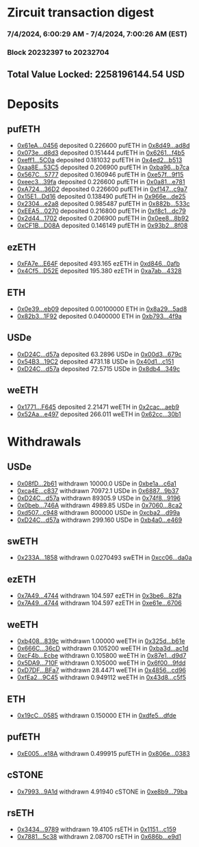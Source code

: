 # Zircuit transaction digest
### 7/4/2024, 6:00:29 AM - 7/4/2024, 7:00:26 AM (EST)
### Block 20232397 to 20232704

## Total Value Locked: 2258196144.54 USD

# Deposits
## pufETH
- [0x61eA...0456](https://etherscan.io/address/0x61eA876827f32FAe91100A12468018B1A2550456) deposited 0.226600 pufETH in [0x8d49...ad8d](https://etherscan.io/tx/0x61eA876827f32FAe91100A12468018B1A2550456)
- [0x073e...d8d3](https://etherscan.io/address/0x073e3488674edA5aE4f248178334ADfE57c0d8d3) deposited 0.151444 pufETH in [0x6261...f4b5](https://etherscan.io/tx/0x073e3488674edA5aE4f248178334ADfE57c0d8d3)
- [0xeff1...5C0a](https://etherscan.io/address/0xeff16acc9Bb8bab735e2050C6077da4EF4f95C0a) deposited 0.181032 pufETH in [0x4ed2...b513](https://etherscan.io/tx/0xeff16acc9Bb8bab735e2050C6077da4EF4f95C0a)
- [0xaa8E...53C5](https://etherscan.io/address/0xaa8E7FaC001f5f3EB145E5964EBf2F60735f53C5) deposited 0.206900 pufETH in [0xba96...b7ca](https://etherscan.io/tx/0xaa8E7FaC001f5f3EB145E5964EBf2F60735f53C5)
- [0x567C...5777](https://etherscan.io/address/0x567C8dB211C8929e8C632f781deF4baE1Bc45777) deposited 0.160946 pufETH in [0xe57f...9f15](https://etherscan.io/tx/0x567C8dB211C8929e8C632f781deF4baE1Bc45777)
- [0xeec3...39fa](https://etherscan.io/address/0xeec32Ec4Aa3b3c15b0B53c6C797365FE807a39fa) deposited 0.226600 pufETH in [0x0a81...e781](https://etherscan.io/tx/0xeec32Ec4Aa3b3c15b0B53c6C797365FE807a39fa)
- [0xA724...36D2](https://etherscan.io/address/0xA7240473a60B4cf27D1750Ec4B4b00eBd74636D2) deposited 0.226600 pufETH in [0xf147...c9a7](https://etherscan.io/tx/0xA7240473a60B4cf27D1750Ec4B4b00eBd74636D2)
- [0x15E1...Dd16](https://etherscan.io/address/0x15E1719b1222aE587d37a933cFAa3E5a444eDd16) deposited 0.138490 pufETH in [0x966e...de25](https://etherscan.io/tx/0x15E1719b1222aE587d37a933cFAa3E5a444eDd16)
- [0x2304...e2a8](https://etherscan.io/address/0x2304A91AC7EB09941c4DaD444bB8A7f6535ae2a8) deposited 0.985487 pufETH in [0x882b...533c](https://etherscan.io/tx/0x2304A91AC7EB09941c4DaD444bB8A7f6535ae2a8)
- [0xEEA5...0270](https://etherscan.io/address/0xEEA57a37352B98Ab7ca7f54D07613D9584440270) deposited 0.216800 pufETH in [0xf8c1...dc79](https://etherscan.io/tx/0xEEA57a37352B98Ab7ca7f54D07613D9584440270)
- [0x2d44...1702](https://etherscan.io/address/0x2d441D7dB03e0a3044De696201A69f4a76511702) deposited 0.206900 pufETH in [0x0ee8...8b92](https://etherscan.io/tx/0x2d441D7dB03e0a3044De696201A69f4a76511702)
- [0xCF1B...D08A](https://etherscan.io/address/0xCF1B8780c23937099E58b4BadEc8BB62D5A1D08A) deposited 0.146149 pufETH in [0x93b2...8f08](https://etherscan.io/tx/0xCF1B8780c23937099E58b4BadEc8BB62D5A1D08A)
## ezETH
- [0xFA7e...E64F](https://etherscan.io/address/0xFA7e63cf44303dE9e1d56B735C312D2c72c4E64F) deposited 493.165 ezETH in [0xd846...0afb](https://etherscan.io/tx/0xFA7e63cf44303dE9e1d56B735C312D2c72c4E64F)
- [0x4Cf5...D52E](https://etherscan.io/address/0x4Cf58B6FB1c4016A0C2EB4A35DF136Ce9561D52E) deposited 195.380 ezETH in [0xa7ab...4328](https://etherscan.io/tx/0x4Cf58B6FB1c4016A0C2EB4A35DF136Ce9561D52E)
## ETH
- [0x0e39...eb09](https://etherscan.io/address/0x0e39591e7215753Bf2B5FD226d244893Bd71eb09) deposited 0.00100000 ETH in [0x8a29...5ad8](https://etherscan.io/tx/0x0e39591e7215753Bf2B5FD226d244893Bd71eb09)
- [0x82b3...1F92](https://etherscan.io/address/0x82b3e188355C4c4339B2fdAe750aaB5FBcFf1F92) deposited 0.0400000 ETH in [0xb793...4f9a](https://etherscan.io/tx/0x82b3e188355C4c4339B2fdAe750aaB5FBcFf1F92)
## USDe
- [0xD24C...d57a](https://etherscan.io/address/0xD24Cfe2d0fa81369ca6291c28ac5426e16B6d57a) deposited 63.2896 USDe in [0x00d3...679c](https://etherscan.io/tx/0xD24Cfe2d0fa81369ca6291c28ac5426e16B6d57a)
- [0x54B3...19C2](https://etherscan.io/address/0x54B33FA0824155fe400a862731053d778C0319C2) deposited 4731.18 USDe in [0x40d1...c151](https://etherscan.io/tx/0x54B33FA0824155fe400a862731053d778C0319C2)
- [0xD24C...d57a](https://etherscan.io/address/0xD24Cfe2d0fa81369ca6291c28ac5426e16B6d57a) deposited 72.5715 USDe in [0x8db4...349c](https://etherscan.io/tx/0xD24Cfe2d0fa81369ca6291c28ac5426e16B6d57a)
## weETH
- [0x1771...F645](https://etherscan.io/address/0x1771ABb85f6D47B72566932F79588bc8EE58F645) deposited 2.21471 weETH in [0x2cac...aeb9](https://etherscan.io/tx/0x1771ABb85f6D47B72566932F79588bc8EE58F645)
- [0x52Aa...e497](https://etherscan.io/address/0x52Aa899454998Be5b000Ad077a46Bbe360F4e497) deposited 266.011 weETH in [0x62cc...30b1](https://etherscan.io/tx/0x52Aa899454998Be5b000Ad077a46Bbe360F4e497)
# Withdrawals
## USDe
- [0x08fD...2b61](https://etherscan.io/address/0x08fD406840A6215EF9027701c923cF17240a2b61) withdrawn 10000.0 USDe in [0xbe1a...c6a1](https://etherscan.io/tx/0x08fD406840A6215EF9027701c923cF17240a2b61)
- [0xca4E...c837](https://etherscan.io/address/0xca4E0e5374563367Bd4e9e45c6013552bEd6c837) withdrawn 70972.1 USDe in [0x6887...9b37](https://etherscan.io/tx/0xca4E0e5374563367Bd4e9e45c6013552bEd6c837)
- [0xD24C...d57a](https://etherscan.io/address/0xD24Cfe2d0fa81369ca6291c28ac5426e16B6d57a) withdrawn 89305.9 USDe in [0x74f8...9196](https://etherscan.io/tx/0xD24Cfe2d0fa81369ca6291c28ac5426e16B6d57a)
- [0x0beb...746A](https://etherscan.io/address/0x0beb18BC73f68a8A310037557dd80611bE1a746A) withdrawn 4989.85 USDe in [0x7060...8ca2](https://etherscan.io/tx/0x0beb18BC73f68a8A310037557dd80611bE1a746A)
- [0xd507...c948](https://etherscan.io/address/0xd507eEeF2152d54B8c00CBA499340f7B7a59c948) withdrawn 800000 USDe in [0xcba2...d99a](https://etherscan.io/tx/0xd507eEeF2152d54B8c00CBA499340f7B7a59c948)
- [0xD24C...d57a](https://etherscan.io/address/0xD24Cfe2d0fa81369ca6291c28ac5426e16B6d57a) withdrawn 299.160 USDe in [0xb4a0...e469](https://etherscan.io/tx/0xD24Cfe2d0fa81369ca6291c28ac5426e16B6d57a)
## swETH
- [0x233A...1858](https://etherscan.io/address/0x233A06d6dA46cd34E69a11aD8baf292f8b011858) withdrawn 0.0270493 swETH in [0xcc06...da0a](https://etherscan.io/tx/0x233A06d6dA46cd34E69a11aD8baf292f8b011858)
## ezETH
- [0x7A49...4744](https://etherscan.io/address/0x7A493Be5c2ce014cD049Bf178a1ac0Db1B434744) withdrawn 104.597 ezETH in [0x3be6...82fa](https://etherscan.io/tx/0x7A493Be5c2ce014cD049Bf178a1ac0Db1B434744)
- [0x7A49...4744](https://etherscan.io/address/0x7A493Be5c2ce014cD049Bf178a1ac0Db1B434744) withdrawn 104.597 ezETH in [0xe61e...6706](https://etherscan.io/tx/0x7A493Be5c2ce014cD049Bf178a1ac0Db1B434744)
## weETH
- [0xb408...839c](https://etherscan.io/address/0xb408a19Ab5bbF58bFC28f8dFef9E6643Ca2F839c) withdrawn 1.00000 weETH in [0x325d...b61e](https://etherscan.io/tx/0xb408a19Ab5bbF58bFC28f8dFef9E6643Ca2F839c)
- [0x666C...36cD](https://etherscan.io/address/0x666Ca67B5D976b2145146d3Bb5589e42F72536cD) withdrawn 0.105200 weETH in [0xba3d...ac1d](https://etherscan.io/tx/0x666Ca67B5D976b2145146d3Bb5589e42F72536cD)
- [0xcF4b...Ecbe](https://etherscan.io/address/0xcF4b48E0AbEeb711719044537D3362c3f19BEcbe) withdrawn 0.105800 weETH in [0x87e1...d9d7](https://etherscan.io/tx/0xcF4b48E0AbEeb711719044537D3362c3f19BEcbe)
- [0x5DA9...710F](https://etherscan.io/address/0x5DA9727Bfd9Da8502A559A8596b9568f0E9d710F) withdrawn 0.105000 weETH in [0x6f00...9fdd](https://etherscan.io/tx/0x5DA9727Bfd9Da8502A559A8596b9568f0E9d710F)
- [0xD7DF...BFa7](https://etherscan.io/address/0xD7DF7E085214743530afF339aFC420c7c720BFa7) withdrawn 28.4471 weETH in [0x4856...cd96](https://etherscan.io/tx/0xD7DF7E085214743530afF339aFC420c7c720BFa7)
- [0xfEa2...9C45](https://etherscan.io/address/0xfEa24b34E871c3ed7b32D9e3724A4501D5f59C45) withdrawn 0.949112 weETH in [0x43d8...c5f5](https://etherscan.io/tx/0xfEa24b34E871c3ed7b32D9e3724A4501D5f59C45)
## ETH
- [0x19cC...0585](https://etherscan.io/address/0x19cC312Ba2DC42DCb23B0159D2E7A17185F00585) withdrawn 0.150000 ETH in [0xdfe5...dfde](https://etherscan.io/tx/0x19cC312Ba2DC42DCb23B0159D2E7A17185F00585)
## pufETH
- [0xE005...e18A](https://etherscan.io/address/0xE00567084e952C55272725ca289F48E18aBee18A) withdrawn 0.499915 pufETH in [0x806e...0383](https://etherscan.io/tx/0xE00567084e952C55272725ca289F48E18aBee18A)
## cSTONE
- [0x7993...9A1d](https://etherscan.io/address/0x799378e0bD8b154d7FBe53CDa26f53A2FaD99A1d) withdrawn 4.91940 cSTONE in [0xe8b9...79ba](https://etherscan.io/tx/0x799378e0bD8b154d7FBe53CDa26f53A2FaD99A1d)
## rsETH
- [0x3434...9789](https://etherscan.io/address/0x34349c5569e7B846c3558961552D2202760A9789) withdrawn 19.4105 rsETH in [0x1151...c159](https://etherscan.io/tx/0x34349c5569e7B846c3558961552D2202760A9789)
- [0x7881...5c38](https://etherscan.io/address/0x7881b80151bA87564b977a2F267724708C6C5c38) withdrawn 2.08700 rsETH in [0x686b...e9d1](https://etherscan.io/tx/0x7881b80151bA87564b977a2F267724708C6C5c38)
